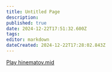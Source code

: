```yaml
---
title: Untitled Page
description: 
published: true
date: 2024-12-22T17:51:32.600Z
tags: 
editor: markdown
dateCreated: 2024-12-22T17:28:02.843Z
---
```


<a href="#" onClick="MIDIjs.play('/midi/asshole.mid');">Play hinematov.mid</a>